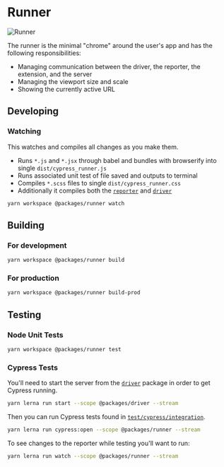 # Runner

![Runner](https://cloud.githubusercontent.com/assets/1157043/17947042/e9352ae2-6a18-11e6-85af-3670c7cfba03.png)

The runner is the minimal "chrome" around the user's app and has the following responsibilities:

- Managing communication between the driver, the reporter, the extension, and the server
- Managing the viewport size and scale
- Showing the currently active URL

## Developing

### Watching

This watches and compiles all changes as you make them.

- Runs `*.js` and `*.jsx` through babel and bundles with browserify into single `dist/cypress_runner.js`
- Runs associated unit test of file saved and outputs to terminal
- Compiles `*.scss` files to single `dist/cypress_runner.css`
- Additionally it compiles both the [`reporter`](../reporter) and [`driver`](../driver)

```bash
yarn workspace @packages/runner watch
```

## Building

### For development

```bash
yarn workspace @packages/runner build
```

### For production

```bash
yarn workspace @packages/runner build-prod
```

## Testing

### Node Unit Tests

```bash
yarn workspace @packages/runner test
```

### Cypress Tests

You'll need to start the server from the [`driver`](../driver) package in order to get Cypress running.

```bash
yarn lerna run start --scope @packages/driver --stream
```

Then you can run Cypress tests found in [`test/cypress/integration`](./test/cypress/integration).

```bash
yarn lerna run cypress:open --scope @packages/runner --stream
```

To see changes to the reporter while testing you'll want to run:

```bash
yarn lerna run watch --scope @packages/runner --stream
```
